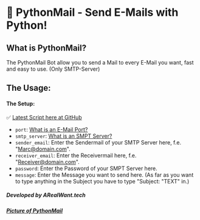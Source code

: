 # 📨 PythonMail - Send E-Mails with Python!

## What is PythonMail?
The PythonMail Bot allow you to send a Mail to every E-Mail you want, fast and easy to use. (Only SMTP-Server)

## The Usage:
#### The Setup:
✅ [Latest Script here at GitHub](https://github.com/ARealWant/PythonMail/releases/tag/1.0)

- `port`: [What is an E-Mail Port?](https://www.mailgun.com/blog/which-smtp-port-understanding-ports-25-465-587/)
- `smtp_server`: [What is an SMPT Server?](https://sendgrid.com/blog/what-is-an-smtp-server/)
- `sender_email`: Enter the Sendermail of your SMTP Server here, f.e. "Marc@domain.com".
- `receiver_email`: Enter the Receivermail here, f.e. "Receiver@domain.com".
- `password`: Enter the Password of your SMPT Server here.
- `message`: Enter the Message you want to send here. (As far as you want to type anything in the Subject you have to type "Subject: "TEXT" in.)

##### Developed by ARealWant.tech

##### [Picture of PythonMail](https://repository-images.githubusercontent.com/299939311/6277c380-0338-11eb-8c7e-6268478e3b89)

